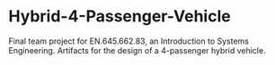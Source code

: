 # Hybrid-4-Passenger-Vehicle
Final team project for EN.645.662.83, an Introduction to Systems Engineering. Artifacts for the design of a 4-passenger hybrid vehicle.
